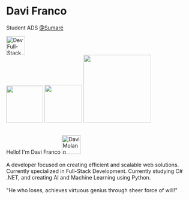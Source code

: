 <div>
    <h1>Davi Franco</h1> 
</div>

<p>Student ADS <a href="https://www.sumare.edu.br/">@Sumaré</a></p>

  <img align="start" height="50" alt="Dev Full-Stack" src="https://github.com/DabiLiam/DabiLiam/assets/130109019/55f0fde0-4d8f-44c9-ab0e-7228281677f5"> 
  
<div>
   <a href="https:" target="_blank"><img style="width: 98px;" src="https://img.shields.io/badge/dabiliam-5b1092?style=for-the-badge&logo=instagram&logoColor=white&amp target="_blank"></a>
   <a href="https://www.linkedin.com/in/davi-franco-b834532b7/" target="_blank"><img style="width: 100px;" src="https://img.shields.io/badge/Davi%20Franco-5b1092?style=for-the-badge&logo=linkedin&logoColor=white&amp target="_blank"></a>
   <a href="mailto:08davidev@gmail.com" target="_blank"><img style="width: 180px;" src="https://img.shields.io/badge/08davidev@gmail.com-5b1092?style=for-the-badge&logo=gmail&logoColor=white&amp target="_blank"></a>
</div>


 <div>
     <div style="display: inline_block">
        <br>
        <p>
        Hello! I'm Davi Franco <img align="" height="50" alt="Davi Molang" src="https://github.com/DabiLiam/DabiLiam/assets/130109019/c17b6eb2-f298-4b80-b11e-7e57aea636ae"> 
        <br> 
        <br>
        A developer focused on creating efficient and scalable web solutions. Currently specialized in Full-Stack Development. Currently studying C# .NET, and creating AI and Machine Learning using Python.
        <br>
        <br>
        "He who loses, achieves virtuous genius through sheer force of will!"
        </p>
     </div>

